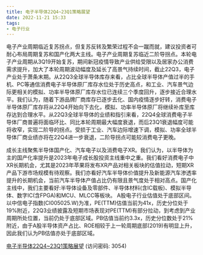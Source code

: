 ```yaml
---
title: 电子半导体22Q4~23Q1策略展望
date: 2022-11-21 15:33
tags:
- 电子行业
---
```

电子产业周期临近复苏拐点，但复苏反转及繁荣过程不会一蹴而就，建议投资者可耐心布局周期复苏和国产化两大主线。电子产业周期复苏临近二阶导拐点。本轮电子产业周期从3Q19开始复苏，期间新冠疫情导致产业供给受限以及居家办公消费需求提升，加大了本轮周期波动幅度及延长了高景气持续时间，截止22Q3，电子产业处于萧条末期。从22Q3全球半导体库存来看，占比全球半导体产值过半的手机、PC等通信消费电子半导体原厂库存水位处于历史高点，和工业、汽车景气边际更相关的模拟、功率半导体原厂库存水位已连续三个季度回升，逐步接近合理水平。我们认为，随着下游品牌厂商库存已逐步去化、国内疫情逐步好转，消费电子半导体原厂库存将从22Q4开始向下去化，模拟、功率半导体原厂将继续补库至库存达到合理水平。从22Q3全球半导体的业绩和指引来看，22Q4全球消费电子半导体厂商普遍将面临环比、同比本轮周期最大幅度衰退，而后23Q1衰退幅度可能将收窄，实现二阶导的拐点。受损于工业、汽车边际增速下调，模拟、功率全球半导体厂商业绩亦将在22Q4进一步衰退，二阶导拐点可能较消费电子更晚。
<!-- more -->
成长主线聚焦半导体国产化、汽车电子以及消费电子XR。我们认为，以半导体为主的国产化率提升是2023年电子成长股投资主线重中之重。我们看好消费电子中XR长期机会，尤其是2023年苹果将发布XR产品对相关板块的估值拉动，短期XR产品下游市场规模有待观察。我们亦看好汽车半导体价值提升及新能源汽车渗透率提升的长期机会，当前汽车半导体产值占比仍有限且景气度处于相对高点。国产化主线中，我们主要看好:半导体设备及零部件、半导体材料(含IC载板)、模拟半导体、数字IC(含FPGA)和MCU、MLCC等板块。
A股电子行业估值处于底部区间。以中信电子指数(CI005025.W)为准，PE(TTM)估值当前为41x，历史分位处于19%附近，22Q3业绩披露及短期市场表现对PE(TTM)有部分拉动，到考虑到产业周期所处位置，当前仍处于底部区域。PB估值当前约3.3x，历史分位数处于21%附近，由于A股半导体资产占比、ROE相较于上一轮周期底部(2019)有明显上升，因此我们认为PB估值亦处于底部区域。

[电子半导体22Q4~23Q1策略展望](https://url12.ctfile.com/f/3948612-729645048-f24a0e?p=3054)
(访问密码: 3054)
